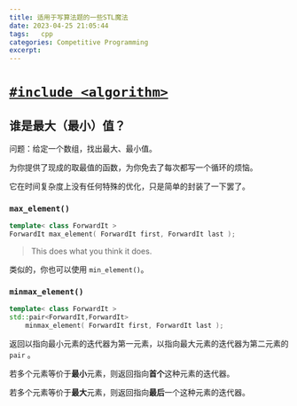 ```yaml
---
title: 适用于写算法题的一些STL魔法
date: 2023-04-25 21:05:44
tags:	cpp
categories:	Competitive Programming
excerpt: 
---
```


#  [`#include <algorithm>`](https://zh.cppreference.com/w/cpp/algorithm) 

## 谁是最大（最小）值？

问题：给定一个数组，找出最大、最小值。

<algorithm>为你提供了现成的取最值的函数，为你免去了每次都写一个循环的烦恼。

它在时间复杂度上没有任何特殊的优化，只是简单的封装了一下罢了。

### `max_element()`

```cpp
template< class ForwardIt >
ForwardIt max_element( ForwardIt first, ForwardIt last );
```

> This does what you think it does.

类似的，你也可以使用 `min_element()`。

### `minmax_element()`

```cpp
template< class ForwardIt >
std::pair<ForwardIt,ForwardIt>
	minmax_element( ForwardIt first, ForwardIt last );
```

返回以指向最小元素的迭代器为第一元素，以指向最大元素的迭代器为第二元素的 `pair` 。

若多个元素等价于**最小**元素，则返回指向**首个**这种元素的迭代器。

若多个元素等价于**最大**元素，则返回指向**最后**一个这种元素的迭代器。